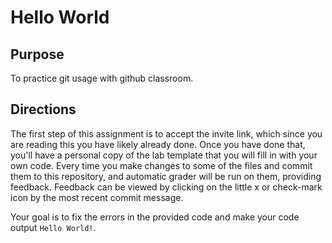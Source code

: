 # Hello World

## Purpose

To practice git usage with github classroom.

## Directions
The first step of this assignment is to accept the invite link, which since you are reading this you have likely already done. 
Once you have done that, you'll have a personal copy of the lab template that you will fill in with your own code. Every time 
you make changes to some of the files and commit them to this repository, and automatic grader will be run on them, providing 
feedback. Feedback can be viewed by clicking on the little x or check-mark icon by the most recent commit message.

Your goal is to fix the errors in the provided code and make your code output `Hello World!`.



